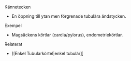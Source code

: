 Kännetecken
- En öppning till ytan men förgrenade tubulära ändstycken.

Exempel
- Magsäckens körtlar (cardia/pylorus), endometriekörtlar.

Relaterat
- [[Enkel Tubularkörtel|enkel tubulär]]

